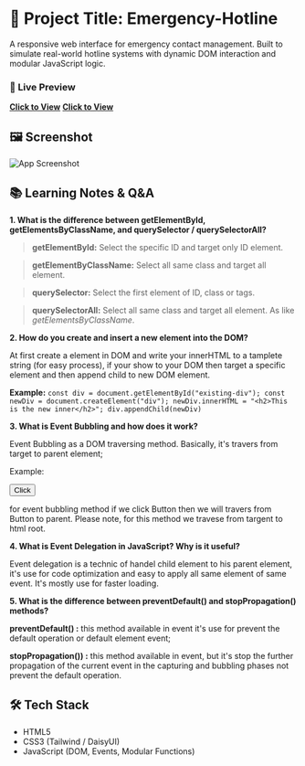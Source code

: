 
# 🚨 Project Title: Emergency-Hotline

A responsive web interface for emergency contact management. Built to simulate real-world hotline systems with dynamic DOM interaction and modular JavaScript logic.


### 🔗 Live Preview  
__[Click to View](https://breezy-soda.surge.sh/)__
__[Click to View](https://misskhat.github.io/emergency-hotline/)__





## 🖼️ Screenshot

![App Screenshot](https://i.ibb.co.com/qVX9VSQ/emergency-hotline-project.png)




## 📚 Learning Notes & Q&A

__1. What is the difference between getElementById, getElementsByClassName, and querySelector / querySelectorAll?__

> __getElementById:__ Select the specific ID and target only ID element.  

> __getElementByClassName:__ Select all same class and target all element.  

> __querySelector:__ Select the first element of ID, class or tags.

> __querySelectorAll:__ Select all same class and target all element. As like *getElementsByClassName*. 

__2. How do you create and insert a new element into the DOM?__ 

At first create a element in DOM and write your innerHTML to a tamplete string (for easy process), if your show to your DOM then target a specific element and then append child to new DOM element. 

__Example:__
`
const div = document.getElementById("existing-div");
const newDiv = document.createElement("div");
newDiv.innerHTML = "<h2>This is the new inner</h2>";
div.appendChild(newDiv)
`

__3. What is Event Bubbling and how does it work?__ 

Event Bubbling as a DOM traversing method. Basically, it's travers from target to parent element; 

Example: 
<div id="parent">
    <button>Click</button>
</div>

for event bubbling method if we click Button then we will travers from Button to parent. Please note, for this method we travese from targent to html root.


__4. What is Event Delegation in JavaScript? Why is it useful?__

Event delegation is a technic of handel child element to his parent element, it's use for code optimization and easy to apply all same element of same event. It's mostly use for faster loading. 

__5. What is the difference between preventDefault() and stopPropagation() methods?__

__preventDefault() :__ this method available in event it's use for prevent the default operation or default element event;

__stopPropagation()) :__ this method available in event, but it's stop the further propagation of the current event in the capturing and bubbling phases not prevent the default operation.







## 🛠️ Tech Stack 

- HTML5  
- CSS3 (Tailwind / DaisyUI)  
- JavaScript (DOM, Events, Modular Functions)


